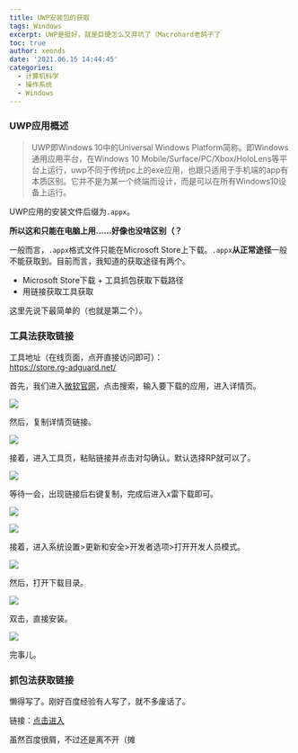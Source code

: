 ```yaml
---
title: UWP安装包的获取
tags: Windows
excerpt: UWP是挺好，就是巨硬怎么又弃坑了（Macrohard老鸽子了
toc: true
author: xeonds
date: '2021.06.15 14:44:45'
categories:
  - 计算机科学
  - 操作系统
  - Windows
---
```


### UWP应用概述

>UWP即Windows 10中的Universal Windows Platform简称。即Windows通用应用平台，在Windows 10 Mobile/Surface/PC/Xbox/HoloLens等平台上运行，uwp不同于传统pc上的exe应用，也跟只适用于手机端的app有本质区别。它并不是为某一个终端而设计，而是可以在所有Windows10设备上运行。

UWP应用的安装文件后缀为`.appx`。

**所以这和只能在电脑上用......好像也没啥区别（？**

一般而言，`.appx`格式文件只能在Microsoft Store上下载。`.appx`**从正常途径**一般不能获取到。目前而言，我知道的获取途径有两个。

* Microsoft Store下载 + 工具抓包获取下载路径
* 用链接获取工具获取

这里先说下最简单的（也就是第二个）。

### 工具法获取链接

工具地址（在线页面，点开直接访问即可）：  
<https://store.rg-adguard.net/>

首先，我们进入[微软官网](https://microsoft.com)，点击搜索，输入要下载的应用，进入详情页。

![](file/img/uwp-down-1.png)

然后，复制详情页链接。

![](file/img/uwp-down-2.png)

接着，进入工具页，粘贴链接并点击对勾确认。默认选择RP就可以了。

![](file/img/uwp-down-3.png)

等待一会，出现链接后右键复制，完成后进入x雷下载即可。

![](file/img/uwp-down-4.png)

![](file/img/uwp-down-5.png)

接着，进入系统设置>更新和安全>开发者选项>打开开发人员模式。

![](file/img/uwp-down-6.png)

然后，打开下载目录。

![](file/img/uwp-down-7.png)

双击，直接安装。

![](file/img/uwp-down-8.png)

完事儿。

### 抓包法获取链接

懒得写了。刚好百度经验有人写了，就不多废话了。  

链接：[点击进入](https://jingyan.baidu.com/article/f71d6037df88c31ab641d139.html)

虽然百度很屑，不过还是离不开（摊
